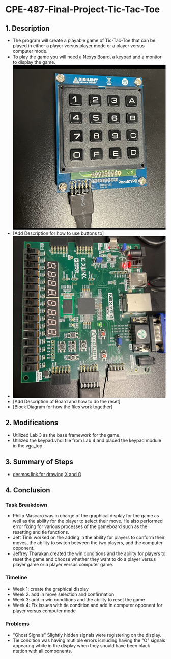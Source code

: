 # CPE-487-Final-Project-Tic-Tac-Toe
## 1. Description
  * The program will create a playable game of Tic-Tac-Toe that can be played in either a player versus player mode or a player versus computer mode.
  *  To play the game you will need a Nexys Board, a keypad and a monitor to display the game.
     ![photo of keypad](/Images/keypad.jpg)
  * [Add Description for how to use buttons to]
  * ![photo of keypad](/Images/board.jpg)
  * [Add Description of Board and how to do the reset]
  * [Block Diagram for how the files work together]

## 2. Modifications
 * Utilized Lab 3 as the base framework for the game.
 * Utilized the keypad.vhdl file from Lab 4 and placed the keypad module in the vga_top.

## 3. Summary of Steps
* [desmos link for drawing X and O](https://www.desmos.com/calculator/irfxf6ciac)

## 4. Conclusion
### Task Breakdown
* Philip Mascaro was in charge of the graphical display for the game as well as the ability for the player to select their move. He also performed error fixing for various processes of the gameboard such as the resetting and tie functions.
* Jett Tinik worked on the adding in the ability for players to conform their moves, the ability to switch between the two players, and the computer opponent.
* Jeffrey Tharakan created the win conditions and the ability for players to reset the game and choose whether they want to do a player versus player game or a player versus computer game.
### Timeline
* Week 1: create the graphical display
* Week 2: add in move selection and confirmation
* Week 3: add in win conditions and the ability to reset the game 
* Week 4: Fix issues with tie condition and add in computer opponent for player versus computer mode
### Problems
* "Ghost Signals" Slightly hidden signals were registering on the display.
* Tie condition was having mutliple errors icnluding having the "O" signals appearing white in the display when they should have been black
ntation with all components.
